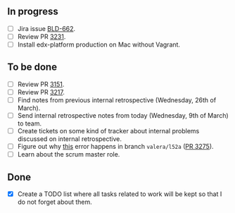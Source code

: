 ## In progress ##

- [ ] Jira issue [BLD-662](https://edx-wiki.atlassian.net/browse/BLD-662).
- [ ] Review PR [3231](https://github.com/edx/edx-platform/pull/3231).
- [ ] Install edx-platform production on Mac without Vagrant.

## To be done ##

- [ ] Review PR [3151](https://github.com/edx/edx-platform/pull/3151).
- [ ] Review PR [3217](https://github.com/edx/edx-platform/pull/3217).
- [ ] Find notes from previous internal retrospective (Wednesday, 26th of March).
- [ ] Send internal retrospective notes from today (Wednesday, 9th of March) to team.
- [ ] Create tickets on some kind of tracker about internal problems discussed on internal retrospective.
- [ ] Figure out why [this](https://gist.github.com/valera-rozuvan/10283848) error happens in branch `valera/l52a` ([PR 3275](https://github.com/edx/edx-platform/pull/3275)).
- [ ] Learn about the scrum master role.

## Done ##

- [X] Create a TODO list where all tasks related to work will be kept so that I do not forget about them.
